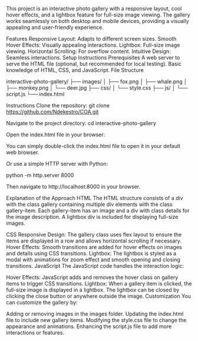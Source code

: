 This project is an interactive photo gallery with a responsive layout, cool hover effects, and a lightbox feature for full-size image viewing. The gallery works seamlessly on both desktop and mobile devices, providing a visually appealing and user-friendly experience.

Features
Responsive Layout: Adapts to different screen sizes.
Smooth Hover Effects: Visually appealing interactions.
Lightbox: Full-size image viewing.
Horizontal Scrolling: For overflow content.
Intuitive Design: Seamless interactions.
Setup Instructions
Prerequisites
A web server to serve the HTML file (optional, but recommended for local testing).
Basic knowledge of HTML, CSS, and JavaScript.
File Structure

interactive-photo-gallery/
├── images/
│   ├── fox.png
│   ├── whale.png
│   ├── monkey.png
│   └── deer.jpg
├── css/
│   └── style.css
├── js/
│   └── script.js
└── index.html

Instructions
Clone the repository:
git clone https://github.com/Ndekestro/COA.git

Navigate to the project directory:
cd interactive-photo-gallery

Open the index.html file in your browser:

You can simply double-click the index.html file to open it in your default web browser.

Or use a simple HTTP server with Python:

python -m http.server 8000

Then navigate to http://localhost:8000 in your browser.


Explanation of the Approach
HTML
The HTML structure consists of a div with the class gallery containing multiple div elements with the class gallery-item. Each gallery-item has an image and a div with class details for the image description. A lightbox div is included for displaying full-size images.

CSS
Responsive Design: The gallery class uses flex layout to ensure the items are displayed in a row and allows horizontal scrolling if necessary.
Hover Effects: Smooth transitions are added for hover effects on images and details using CSS transitions.
Lightbox: The lightbox is styled as a modal with animations for zoom effect and smooth opening and closing transitions.
JavaScript
The JavaScript code handles the interaction logic:

Hover Effects: JavaScript adds and removes the hover class on gallery items to trigger CSS transitions.
Lightbox: When a gallery item is clicked, the full-size image is displayed in a lightbox. The lightbox can be closed by clicking the close button or anywhere outside the image.
Customization
You can customize the gallery by:

Adding or removing images in the images folder.
Updating the index.html file to include new gallery items.
Modifying the style.css file to change the appearance and animations.
Enhancing the script.js file to add more interactions or features.


